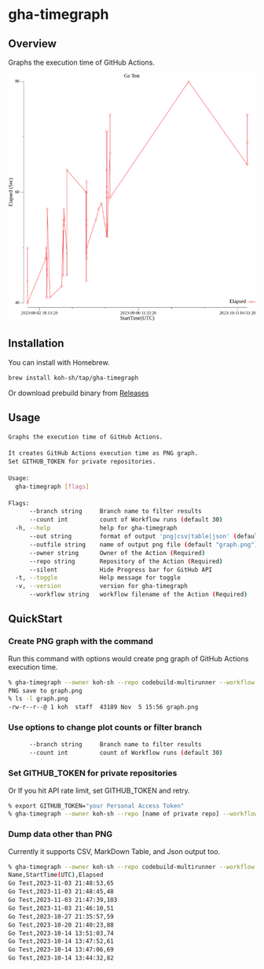 # gha-timegraph

## Overview

Graphs the execution time of GitHub Actions.

![Img](_misc/ss.png)

## Installation

You can install with Homebrew.

```bash
brew install koh-sh/tap/gha-timegraph
```

Or download prebuild binary from [Releases](https://github.com/koh-sh/gha-timegraph/releases)

## Usage

```bash
Graphs the execution time of GitHub Actions.

It creates GitHub Actions execution time as PNG graph.
Set GITHUB_TOKEN for private repositories.

Usage:
  gha-timegraph [flags]

Flags:
      --branch string     Branch name to filter results
      --count int         count of Workflow runs (default 30)
  -h, --help              help for gha-timegraph
      --out string        format of output 'png|csv|table|json' (default "png")
      --outfile string    name of output png file (default "graph.png")
      --owner string      Owner of the Action (Required)
      --repo string       Repository of the Action (Required)
      --silent            Hide Progress bar for GitHub API
  -t, --toggle            Help message for toggle
  -v, --version           version for gha-timegraph
      --workflow string   workflow filename of the Action (Required)
```

## QuickStart

### Create PNG graph with the command

Run this command with options would create png graph of GitHub Actions execution time.

```bash
% gha-timegraph --owner koh-sh --repo codebuild-multirunner --workflow go-test.yml
PNG save to graph.png
% ls -l graph.png
-rw-r--r--@ 1 koh  staff  43189 Nov  5 15:56 graph.png
```

### Use options to change plot counts or filter branch

```bash
      --branch string     Branch name to filter results
      --count int         count of Workflow runs (default 30)
```

### Set GITHUB_TOKEN for private repositories

Or If you hit API rate limit, set GITHUB_TOKEN and retry.

```bash
% export GITHUB_TOKEN="your Personal Access Token"
% gha-timegraph --owner koh-sh --repo [name of private repo] --workflow go-test.yml

```

### Dump data other than PNG

Currently it supports CSV, MarkDown Table, and Json output too.

```bash
% gha-timegraph --owner koh-sh --repo codebuild-multirunner --workflow go-test.yml --count 10 --out csv
Name,StartTime(UTC),Elapsed
Go Test,2023-11-03 21:48:53,65
Go Test,2023-11-03 21:48:45,48
Go Test,2023-11-03 21:47:39,103
Go Test,2023-11-03 21:46:10,51
Go Test,2023-10-27 21:35:57,59
Go Test,2023-10-20 21:40:23,88
Go Test,2023-10-14 13:51:03,74
Go Test,2023-10-14 13:47:52,61
Go Test,2023-10-14 13:47:06,69
Go Test,2023-10-14 13:44:32,82
```
